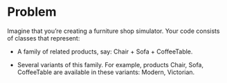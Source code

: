 # Problem
Imagine that you’re creating a furniture shop simulator. Your code consists of classes that represent:

- A family of related products, say: Chair + Sofa + CoffeeTable.

- Several variants of this family. For example, products Chair, Sofa, CoffeeTable are available in these variants: Modern, Victorian.
